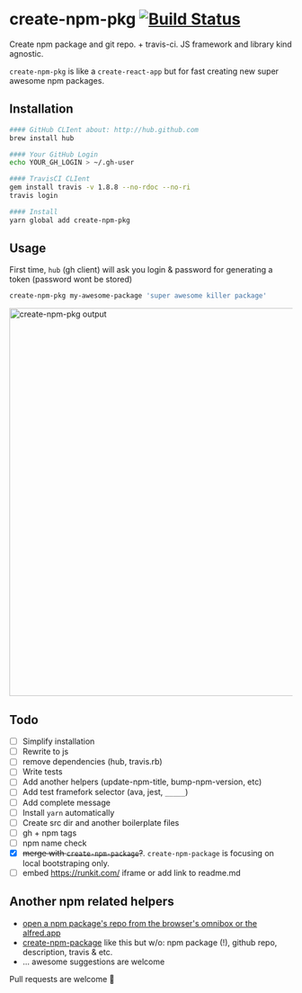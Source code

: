 # create-npm-pkg [![Build Status](https://travis-ci.org/a-x-/create-npm-pkg.svg?branch=master)](https://travis-ci.org/a-x-/create-npm-pkg)

Create npm package and git repo. + travis-ci.
JS framework and library kind agnostic.

`create-npm-pkg` is like a `create-react-app` but for fast creating new super awesome npm packages.

## Installation
```bash
#### GitHub CLIent about: http://hub.github.com
brew install hub

#### Your GitHub Login
echo YOUR_GH_LOGIN > ~/.gh-user

#### TravisCI CLIent
gem install travis -v 1.8.8 --no-rdoc --no-ri
travis login

#### Install
yarn global add create-npm-pkg
```

## Usage

First time, `hub` (gh client) will ask you login & password for generating a token (password wont be stored)

```bash
create-npm-pkg my-awesome-package 'super awesome killer package'
```

<img width="690" alt="create-npm-pkg output" src="https://cloud.githubusercontent.com/assets/6201068/26523846/8f2ed486-4329-11e7-8162-b2e77a7981fc.png">

## Todo

* [ ] Simplify installation
* [ ] Rewrite to js
* [ ] remove dependencies (hub, travis.rb)
* [ ] Write tests
* [ ] Add another helpers (update-npm-title, bump-npm-version, etc)
* [ ] Add test framefork selector (ava, jest, `_____`)
* [ ] Add complete message
* [ ] Install `yarn` automatically
* [ ] Create src dir and another boilerplate files
* [ ] gh + npm tags
* [ ] npm name check
* [x] ~~merge with `create-npm-package`?~~. `create-npm-package` is focusing on local bootstraping only.
* [ ] embed https://runkit.com/ iframe or add link to readme.md

## Another npm related helpers
* [open a npm package's repo from the browser's omnibox or the alfred.app](http://npmapi.invntrm.ru)
* [create-npm-package](https://github.com/MatteoGabriele/create-npm-package) like this but w/o: npm package (!), github repo, description, travis & etc.
* ... awesome suggestions are welcome

Pull requests are welcome 👋

